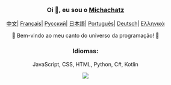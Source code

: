 <div align="center" style="background-size: cover; background-position: center; padding: 20px;">
    <h3>Oi 👋, eu sou o <a href="https://github.com/Michatec">Michachatz</a></h3>
    <p align="center">
    <p align="center">
        <a href="README_CN.md"><span>中文</span></a>|
        <a href="README_FR.md"><span>Français</span></a>|
        <a href="README_RU.md"><span>Русский</span></a>|
        <a href="README_JP.md"><span>日本語</span></a>|
        <a href="README_PTBR.md"><span>Português</span></a>|
        <a href="README_DE.md"><span>Deutsch</span></a>|
        <a href="README_GR.md"><span>Ελληνικά</span></a>
        <p>🌟 Bem-vindo ao meu canto do universo da programação! 🌟</p>
        <h3>Idiomas:</h3>
        <p>JavaScript, CSS, HTML, Python, C#, Kotlin</p>
        <img src="https://github-readme-mwendwa.vercel.app/api/top-langs/?username=michatec&layout=compact&count_private=true&theme=blue-green&title_color=00b3ff">
</div>
